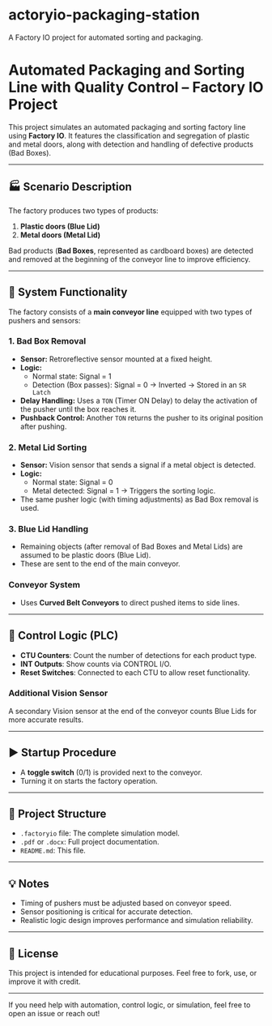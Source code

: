 # actoryio-packaging-station
A Factory IO project for automated sorting and packaging.
# Automated Packaging and Sorting Line with Quality Control – Factory IO Project

This project simulates an automated packaging and sorting factory line using **Factory IO**. It features the classification and segregation of plastic and metal doors, along with detection and handling of defective products (Bad Boxes).

---

## 🏭 Scenario Description

The factory produces two types of products:
1. **Plastic doors (Blue Lid)**
2. **Metal doors (Metal Lid)**

Bad products (**Bad Boxes**, represented as cardboard boxes) are detected and removed at the beginning of the conveyor line to improve efficiency.

---

## 🔧 System Functionality

The factory consists of a **main conveyor line** equipped with two types of pushers and sensors:

### 1. **Bad Box Removal**
- **Sensor:** Retroreflective sensor mounted at a fixed height.
- **Logic:**
  - Normal state: Signal = 1
  - Detection (Box passes): Signal = 0 → Inverted → Stored in an `SR Latch`
- **Delay Handling:** Uses a `TON` (Timer ON Delay) to delay the activation of the pusher until the box reaches it.
- **Pushback Control:** Another `TON` returns the pusher to its original position after pushing.

### 2. **Metal Lid Sorting**
- **Sensor:** Vision sensor that sends a signal if a metal object is detected.
- **Logic:**
  - Normal state: Signal = 0
  - Metal detected: Signal = 1 → Triggers the sorting logic.
- The same pusher logic (with timing adjustments) as Bad Box removal is used.

### 3. **Blue Lid Handling**
- Remaining objects (after removal of Bad Boxes and Metal Lids) are assumed to be plastic doors (Blue Lid).
- These are sent to the end of the main conveyor.

### Conveyor System
- Uses **Curved Belt Conveyors** to direct pushed items to side lines.

---

## 🔢 Control Logic (PLC)

- **CTU Counters**: Count the number of detections for each product type.
- **INT Outputs**: Show counts via CONTROL I/O.
- **Reset Switches**: Connected to each CTU to allow reset functionality.

### Additional Vision Sensor
A secondary Vision sensor at the end of the conveyor counts Blue Lids for more accurate results.

---

## ▶️ Startup Procedure

- A **toggle switch** (0/1) is provided next to the conveyor.
- Turning it on starts the factory operation.

---

## 📁 Project Structure

- `.factoryio` file: The complete simulation model.
- `.pdf` or `.docx`: Full project documentation.
- `README.md`: This file.

---

## 💡 Notes

- Timing of pushers must be adjusted based on conveyor speed.
- Sensor positioning is critical for accurate detection.
- Realistic logic design improves performance and simulation reliability.

---

## 🔗 License

This project is intended for educational purposes. Feel free to fork, use, or improve it with credit.

---

If you need help with automation, control logic, or simulation, feel free to open an issue or reach out!
